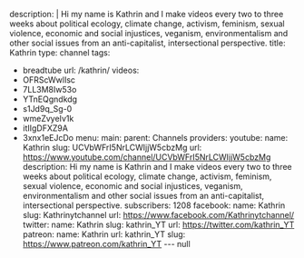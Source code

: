 description: |
  Hi my name is Kathrin and I make videos every two to three weeks
  about political ecology, climate change, activism, feminism, sexual violence,
  economic and social injustices, veganism, environmentalism and other social
  issues from an anti-capitalist, intersectional perspective.
title: Kathrin
type: channel
tags:
- breadtube
url: /kathrin/
videos:
- OFRScWwlIsc
- 7LL3M8Iw53o
- YTnEQgndkdg
- s1Jd9q_Sg-0
- wmeZvyeIv1k
- itIIgDFXZ9A
- 3xnx1eEJcDo
menu:
  main:
    parent: Channels
providers:
  youtube:
    name: Kathrin
    slug: UCVbWFrI5NrLCWIjjW5cbzMg
    url: https://www.youtube.com/channel/UCVbWFrI5NrLCWIjjW5cbzMg
    description: Hi my name is Kathrin and I make videos every two to three weeks
      about political ecology, climate change, activism, feminism, sexual violence,
      economic and social injustices, veganism, environmentalism and other social
      issues from an anti-capitalist, intersectional perspective.
    subscribers: 1208
  facebook:
    name: Kathrin
    slug: Kathrinytchannel
    url: https://www.facebook.com/Kathrinytchannel/
  twitter:
    name: Kathrin
    slug: kathrin_YT
    url: https://twitter.com/kathrin_YT
  patreon:
    name: Kathrin
    url: kathrin_YT
    slug: https://www.patreon.com/kathrin_YT
--- null
